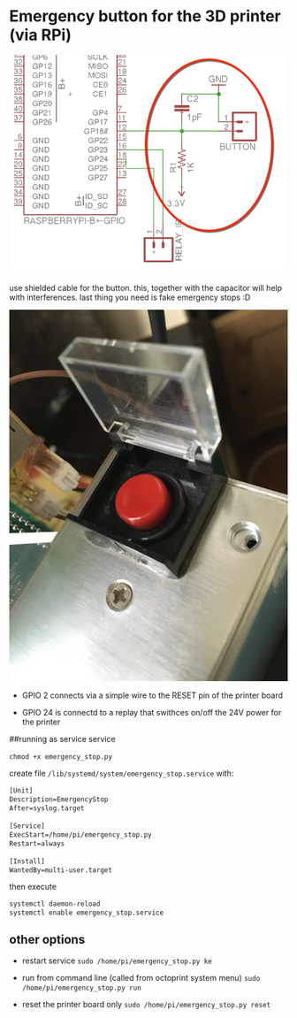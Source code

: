 # Emergency button for the 3D printer (via RPi) 


![screenshot](schema.png)

use shielded cable for the button. this, together with the capacitor will help with interferences. last thing you need is fake emergency stops :D

![screenshot](button.png)

- GPIO 2 connects via a simple wire to the RESET pin of the printer board

- GPIO 24 is connectd to a replay that swithces on/off the 24V power for the printer

##running as service service 

`chmod +x emergency_stop.py`

create file `/lib/systemd/system/emergency_stop.service` with:

```
[Unit]
Description=EmergencyStop
After=syslog.target

[Service]
ExecStart=/home/pi/emergency_stop.py
Restart=always

[Install]
WantedBy=multi-user.target
```

then execute

```
systemctl daemon-reload 
systemctl enable emergency_stop.service
```

## other options
- restart service 
`sudo /home/pi/emergency_stop.py ke`

- run from command line (called from octoprint system menu)
`sudo /home/pi/emergency_stop.py run`

- reset the printer board only
`sudo /home/pi/emergency_stop.py reset`
